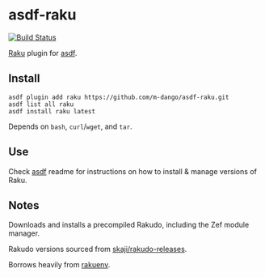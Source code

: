 # asdf-raku

[![Build Status](https://github.com/m-dango/asdf-raku/actions/workflows/main.yml/badge.svg?branch=main)](https://github.com/m-dango/asdf-raku/actions/workflows/main.yml?query=branch%3Amain++)

[Raku](https://raku.org/) plugin for [asdf](https://github.com/asdf-vm/asdf).

## Install

```
asdf plugin add raku https://github.com/m-dango/asdf-raku.git
asdf list all raku
asdf install raku latest
```

Depends on `bash`, `curl`/`wget`, and `tar`.

## Use

Check [asdf](https://github.com/asdf-vm/asdf) readme for instructions on how to install & manage versions of Raku.

## Notes

Downloads and installs a precompiled Rakudo, including the Zef module manager.

Rakudo versions sourced from [skaji/rakudo-releases](https://github.com/skaji/rakudo-releases).

Borrows heavily from [rakuenv](https://github.com/skaji/rakuenv).
